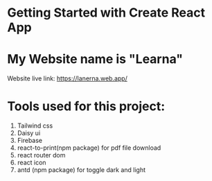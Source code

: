 # Getting Started with Create React App


# My Website name is "Learna" 
Website live link: https://lanerna.web.app/

# Tools used for this project:
1. Tailwind css
2. Daisy ui
3. Firebase
4. react-to-print(npm package) for pdf file download
5. react router dom
6. react icon
7. antd (npm package) for toggle dark and light